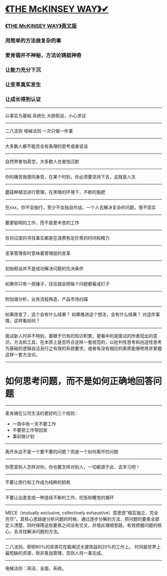 # [《THE McKINSEY WAY》✔](https://github.com/zfy68/gitblog/issues/46)

### [《THE McKINSEY WAY》英文版](https://github.com/zfy68/gitblog/issues/60)

### 用简单的方法做复杂的事

###  麦肯锡并不神秘，方法论铸就神奇

###  让能力充分下沉

### 让变革真实发生

### 让成长得到认证



---

以事实为基础
系统化
大胆假设，小心求证

---

二八法则
电梯法则
一次只做一件事

---

大多数人都不能完全有条理的思考或者说话

---

自然界害怕真空，大多数人也害怕沉默

---

你的痛苦我感同身受，在某个时刻，你必须要坚持下去，这就是人生

---

蘑菇种植法进行管理，在黑暗的环境下，不断的施肥

---

在xxx，你不会独行，至少不会独自作战，一个人去解决复杂的问题，很不现实

---

要更聪明的工作，而不是更辛苦的工作

---

任何过度的寻找事实都是在浪费弥足珍贵的时间和精力

---

变革管理有时意味着管理层的变革

---

初始假设并不是成功解决问题的先决条件

---

如果你只有一把锤子，往往就会把每个问题都看成钉子

---

附加值分析，业务流程再造，产品市场扫描

---

如果改变了，这个会有什么结果？
如果推进这个想法，会有什么结果？
对这件事情，这样看如何？

---

面试新人时并不特别，着眼于已有的知识积累，更看中的是面试的所表现出的意识，方法和工具，在本质上是否符合这样一套规范的，以批判性思考和创造性思考为基础的逻辑自洽且行之有效的系统要求，或者有没有相应的素质能够修炼并掌握这样一套方法论。

---

#  如何思考问题，而不是如何正确地回答问题

---

麦肯锡在公司生活的更好的三个规则：
- 一周中有一天不要工作
- 不要把工作带回家
- 事前做计划

---

离开永远不是一个要不要的问题？而是一个如何离开的问题

---

你愿意别人怎样对你，你也要怎样对别人，一切都源于此，去学习吧！

---

不要让旅行和工作成为纯粹的损耗

---

不要让出差变成一种连续不断的工作，吃饭和睡觉的循环

---

MECE（mutually exclusive, collectively exhaustive）意思思”相互独立、完全穷尽“。其核心思路是分析问题的时候，通过逐步分解的方法，把问题的要素全部定义清楚，同时保障这些要素之间没有交叉，并借此理顺思路，有效把握问题的核心，去寻找解决问题的方法。

---

二八法则，即把80%的资源花在能阐述关键效益的20%的工作上。
时间是世界上最短缺的资源，除非善加管理，否则人将一事无成。

---

电梯法则：简洁、全面、系统。